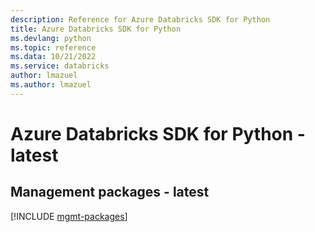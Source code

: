 ```yaml
---
description: Reference for Azure Databricks SDK for Python
title: Azure Databricks SDK for Python
ms.devlang: python
ms.topic: reference
ms.data: 10/21/2022
ms.service: databricks
author: lmazuel
ms.author: lmazuel
---
```

# Azure Databricks SDK for Python - latest

## Management packages - latest
[!INCLUDE [mgmt-packages](databricks-mgmt-index.md)]